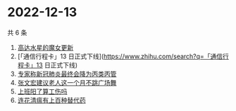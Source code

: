 # 2022-12-13

共 6 条

<!-- BEGIN -->
<!-- 最后更新时间 Tue Dec 13 2022 00:19:01 GMT+0800 (China Standard Time) -->

1. [高达水星的魔女更新](https://www.zhihu.com/search?q=高达水星的魔女更新)
1. [「通信行程卡」13 日正式下线](https://www.zhihu.com/search?q=「通信行程卡」13 日正式下线)
1. [专家称新冠肺炎最终会降为丙类丙管](https://www.zhihu.com/search?q=专家称新冠肺炎最终会降为丙类丙管)
1. [张文宏建议老人这一个月不跳广场舞](https://www.zhihu.com/search?q=张文宏建议老人这一个月不跳广场舞)
1. [上班阳了算工伤吗](https://www.zhihu.com/search?q=上班阳了算工伤吗)
1. [连花清瘟有上百种替代药](https://www.zhihu.com/search?q=连花清瘟有上百种替代药)

<!-- END -->
